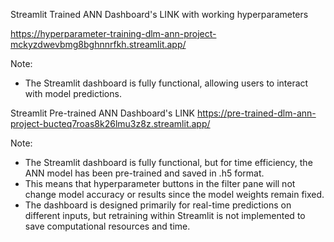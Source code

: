 Streamlit Trained ANN Dashboard's LINK with working hyperparameters

https://hyperparameter-training-dlm-ann-project-mckyzdwevbmg8bghnnrfkh.streamlit.app/

Note:
- The Streamlit dashboard is fully functional, allowing users to interact with model predictions.

Streamlit Pre-trained ANN Dashboard's LINK
https://pre-trained-dlm-ann-project-bucteq7roas8k26lmu3z8z.streamlit.app/

Note:
- The Streamlit dashboard is fully functional, but for time efficiency, the ANN model has been pre-trained and saved in .h5 format.
- This means that hyperparameter buttons in the filter pane will not change model accuracy or results since the model weights remain fixed.
- The dashboard is designed primarily for real-time predictions on different inputs, but retraining within Streamlit is not implemented to save computational resources and time.
